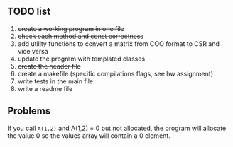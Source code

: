 ## TODO list

1. ~~create a working program in one file~~
2. ~~check each method and const correctness~~
3. add utility functions to convert a matrix from COO format to CSR and vice versa
4. update the program with templated classes
5. ~~create the header file~~
6. create a makefile (specific compilations flags, see hw assignment)
7. write tests in the main file 
8. write a readme file


## Problems
If you call `A(1,2)` and A(1,2) = 0 but not allocated, the program will allocate the value 0 so the values array will 
contain a 0 element.